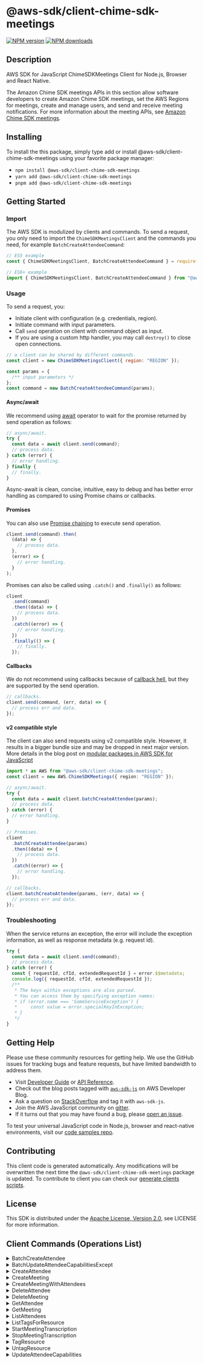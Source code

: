 <!-- generated file, do not edit directly -->

# @aws-sdk/client-chime-sdk-meetings

[![NPM version](https://img.shields.io/npm/v/@aws-sdk/client-chime-sdk-meetings/latest.svg)](https://www.npmjs.com/package/@aws-sdk/client-chime-sdk-meetings)
[![NPM downloads](https://img.shields.io/npm/dm/@aws-sdk/client-chime-sdk-meetings.svg)](https://www.npmjs.com/package/@aws-sdk/client-chime-sdk-meetings)

## Description

AWS SDK for JavaScript ChimeSDKMeetings Client for Node.js, Browser and React Native.

<p>The Amazon Chime SDK meetings APIs in this section allow software developers to create Amazon Chime SDK meetings, set the AWS Regions for meetings, create and manage users, and send and
receive meeting notifications. For more information about the meeting APIs, see
<a href="https://docs.aws.amazon.com/chime/latest/APIReference/API_Operations_Amazon_Chime_SDK_Meetings.html">Amazon Chime SDK meetings</a>.</p>

## Installing

To install the this package, simply type add or install @aws-sdk/client-chime-sdk-meetings
using your favorite package manager:

- `npm install @aws-sdk/client-chime-sdk-meetings`
- `yarn add @aws-sdk/client-chime-sdk-meetings`
- `pnpm add @aws-sdk/client-chime-sdk-meetings`

## Getting Started

### Import

The AWS SDK is modulized by clients and commands.
To send a request, you only need to import the `ChimeSDKMeetingsClient` and
the commands you need, for example `BatchCreateAttendeeCommand`:

```js
// ES5 example
const { ChimeSDKMeetingsClient, BatchCreateAttendeeCommand } = require("@aws-sdk/client-chime-sdk-meetings");
```

```ts
// ES6+ example
import { ChimeSDKMeetingsClient, BatchCreateAttendeeCommand } from "@aws-sdk/client-chime-sdk-meetings";
```

### Usage

To send a request, you:

- Initiate client with configuration (e.g. credentials, region).
- Initiate command with input parameters.
- Call `send` operation on client with command object as input.
- If you are using a custom http handler, you may call `destroy()` to close open connections.

```js
// a client can be shared by different commands.
const client = new ChimeSDKMeetingsClient({ region: "REGION" });

const params = {
  /** input parameters */
};
const command = new BatchCreateAttendeeCommand(params);
```

#### Async/await

We recommend using [await](https://developer.mozilla.org/en-US/docs/Web/JavaScript/Reference/Operators/await)
operator to wait for the promise returned by send operation as follows:

```js
// async/await.
try {
  const data = await client.send(command);
  // process data.
} catch (error) {
  // error handling.
} finally {
  // finally.
}
```

Async-await is clean, concise, intuitive, easy to debug and has better error handling
as compared to using Promise chains or callbacks.

#### Promises

You can also use [Promise chaining](https://developer.mozilla.org/en-US/docs/Web/JavaScript/Guide/Using_promises#chaining)
to execute send operation.

```js
client.send(command).then(
  (data) => {
    // process data.
  },
  (error) => {
    // error handling.
  }
);
```

Promises can also be called using `.catch()` and `.finally()` as follows:

```js
client
  .send(command)
  .then((data) => {
    // process data.
  })
  .catch((error) => {
    // error handling.
  })
  .finally(() => {
    // finally.
  });
```

#### Callbacks

We do not recommend using callbacks because of [callback hell](http://callbackhell.com/),
but they are supported by the send operation.

```js
// callbacks.
client.send(command, (err, data) => {
  // process err and data.
});
```

#### v2 compatible style

The client can also send requests using v2 compatible style.
However, it results in a bigger bundle size and may be dropped in next major version. More details in the blog post
on [modular packages in AWS SDK for JavaScript](https://aws.amazon.com/blogs/developer/modular-packages-in-aws-sdk-for-javascript/)

```ts
import * as AWS from "@aws-sdk/client-chime-sdk-meetings";
const client = new AWS.ChimeSDKMeetings({ region: "REGION" });

// async/await.
try {
  const data = await client.batchCreateAttendee(params);
  // process data.
} catch (error) {
  // error handling.
}

// Promises.
client
  .batchCreateAttendee(params)
  .then((data) => {
    // process data.
  })
  .catch((error) => {
    // error handling.
  });

// callbacks.
client.batchCreateAttendee(params, (err, data) => {
  // process err and data.
});
```

### Troubleshooting

When the service returns an exception, the error will include the exception information,
as well as response metadata (e.g. request id).

```js
try {
  const data = await client.send(command);
  // process data.
} catch (error) {
  const { requestId, cfId, extendedRequestId } = error.$$metadata;
  console.log({ requestId, cfId, extendedRequestId });
  /**
   * The keys within exceptions are also parsed.
   * You can access them by specifying exception names:
   * if (error.name === 'SomeServiceException') {
   *     const value = error.specialKeyInException;
   * }
   */
}
```

## Getting Help

Please use these community resources for getting help.
We use the GitHub issues for tracking bugs and feature requests, but have limited bandwidth to address them.

- Visit [Developer Guide](https://docs.aws.amazon.com/sdk-for-javascript/v3/developer-guide/welcome.html)
  or [API Reference](https://docs.aws.amazon.com/AWSJavaScriptSDK/v3/latest/index.html).
- Check out the blog posts tagged with [`aws-sdk-js`](https://aws.amazon.com/blogs/developer/tag/aws-sdk-js/)
  on AWS Developer Blog.
- Ask a question on [StackOverflow](https://stackoverflow.com/questions/tagged/aws-sdk-js) and tag it with `aws-sdk-js`.
- Join the AWS JavaScript community on [gitter](https://gitter.im/aws/aws-sdk-js-v3).
- If it turns out that you may have found a bug, please [open an issue](https://github.com/aws/aws-sdk-js-v3/issues/new/choose).

To test your universal JavaScript code in Node.js, browser and react-native environments,
visit our [code samples repo](https://github.com/aws-samples/aws-sdk-js-tests).

## Contributing

This client code is generated automatically. Any modifications will be overwritten the next time the `@aws-sdk/client-chime-sdk-meetings` package is updated.
To contribute to client you can check our [generate clients scripts](https://github.com/aws/aws-sdk-js-v3/tree/main/scripts/generate-clients).

## License

This SDK is distributed under the
[Apache License, Version 2.0](http://www.apache.org/licenses/LICENSE-2.0),
see LICENSE for more information.

## Client Commands (Operations List)

<details>
<summary>
BatchCreateAttendee
</summary>

[Command API Reference](https://docs.aws.amazon.com/AWSJavaScriptSDK/v3/latest/clients/client-chime-sdk-meetings/classes/batchcreateattendeecommand.html) / [Input](https://docs.aws.amazon.com/AWSJavaScriptSDK/v3/latest/clients/client-chime-sdk-meetings/interfaces/batchcreateattendeecommandinput.html) / [Output](https://docs.aws.amazon.com/AWSJavaScriptSDK/v3/latest/clients/client-chime-sdk-meetings/interfaces/batchcreateattendeecommandoutput.html)

</details>
<details>
<summary>
BatchUpdateAttendeeCapabilitiesExcept
</summary>

[Command API Reference](https://docs.aws.amazon.com/AWSJavaScriptSDK/v3/latest/clients/client-chime-sdk-meetings/classes/batchupdateattendeecapabilitiesexceptcommand.html) / [Input](https://docs.aws.amazon.com/AWSJavaScriptSDK/v3/latest/clients/client-chime-sdk-meetings/interfaces/batchupdateattendeecapabilitiesexceptcommandinput.html) / [Output](https://docs.aws.amazon.com/AWSJavaScriptSDK/v3/latest/clients/client-chime-sdk-meetings/interfaces/batchupdateattendeecapabilitiesexceptcommandoutput.html)

</details>
<details>
<summary>
CreateAttendee
</summary>

[Command API Reference](https://docs.aws.amazon.com/AWSJavaScriptSDK/v3/latest/clients/client-chime-sdk-meetings/classes/createattendeecommand.html) / [Input](https://docs.aws.amazon.com/AWSJavaScriptSDK/v3/latest/clients/client-chime-sdk-meetings/interfaces/createattendeecommandinput.html) / [Output](https://docs.aws.amazon.com/AWSJavaScriptSDK/v3/latest/clients/client-chime-sdk-meetings/interfaces/createattendeecommandoutput.html)

</details>
<details>
<summary>
CreateMeeting
</summary>

[Command API Reference](https://docs.aws.amazon.com/AWSJavaScriptSDK/v3/latest/clients/client-chime-sdk-meetings/classes/createmeetingcommand.html) / [Input](https://docs.aws.amazon.com/AWSJavaScriptSDK/v3/latest/clients/client-chime-sdk-meetings/interfaces/createmeetingcommandinput.html) / [Output](https://docs.aws.amazon.com/AWSJavaScriptSDK/v3/latest/clients/client-chime-sdk-meetings/interfaces/createmeetingcommandoutput.html)

</details>
<details>
<summary>
CreateMeetingWithAttendees
</summary>

[Command API Reference](https://docs.aws.amazon.com/AWSJavaScriptSDK/v3/latest/clients/client-chime-sdk-meetings/classes/createmeetingwithattendeescommand.html) / [Input](https://docs.aws.amazon.com/AWSJavaScriptSDK/v3/latest/clients/client-chime-sdk-meetings/interfaces/createmeetingwithattendeescommandinput.html) / [Output](https://docs.aws.amazon.com/AWSJavaScriptSDK/v3/latest/clients/client-chime-sdk-meetings/interfaces/createmeetingwithattendeescommandoutput.html)

</details>
<details>
<summary>
DeleteAttendee
</summary>

[Command API Reference](https://docs.aws.amazon.com/AWSJavaScriptSDK/v3/latest/clients/client-chime-sdk-meetings/classes/deleteattendeecommand.html) / [Input](https://docs.aws.amazon.com/AWSJavaScriptSDK/v3/latest/clients/client-chime-sdk-meetings/interfaces/deleteattendeecommandinput.html) / [Output](https://docs.aws.amazon.com/AWSJavaScriptSDK/v3/latest/clients/client-chime-sdk-meetings/interfaces/deleteattendeecommandoutput.html)

</details>
<details>
<summary>
DeleteMeeting
</summary>

[Command API Reference](https://docs.aws.amazon.com/AWSJavaScriptSDK/v3/latest/clients/client-chime-sdk-meetings/classes/deletemeetingcommand.html) / [Input](https://docs.aws.amazon.com/AWSJavaScriptSDK/v3/latest/clients/client-chime-sdk-meetings/interfaces/deletemeetingcommandinput.html) / [Output](https://docs.aws.amazon.com/AWSJavaScriptSDK/v3/latest/clients/client-chime-sdk-meetings/interfaces/deletemeetingcommandoutput.html)

</details>
<details>
<summary>
GetAttendee
</summary>

[Command API Reference](https://docs.aws.amazon.com/AWSJavaScriptSDK/v3/latest/clients/client-chime-sdk-meetings/classes/getattendeecommand.html) / [Input](https://docs.aws.amazon.com/AWSJavaScriptSDK/v3/latest/clients/client-chime-sdk-meetings/interfaces/getattendeecommandinput.html) / [Output](https://docs.aws.amazon.com/AWSJavaScriptSDK/v3/latest/clients/client-chime-sdk-meetings/interfaces/getattendeecommandoutput.html)

</details>
<details>
<summary>
GetMeeting
</summary>

[Command API Reference](https://docs.aws.amazon.com/AWSJavaScriptSDK/v3/latest/clients/client-chime-sdk-meetings/classes/getmeetingcommand.html) / [Input](https://docs.aws.amazon.com/AWSJavaScriptSDK/v3/latest/clients/client-chime-sdk-meetings/interfaces/getmeetingcommandinput.html) / [Output](https://docs.aws.amazon.com/AWSJavaScriptSDK/v3/latest/clients/client-chime-sdk-meetings/interfaces/getmeetingcommandoutput.html)

</details>
<details>
<summary>
ListAttendees
</summary>

[Command API Reference](https://docs.aws.amazon.com/AWSJavaScriptSDK/v3/latest/clients/client-chime-sdk-meetings/classes/listattendeescommand.html) / [Input](https://docs.aws.amazon.com/AWSJavaScriptSDK/v3/latest/clients/client-chime-sdk-meetings/interfaces/listattendeescommandinput.html) / [Output](https://docs.aws.amazon.com/AWSJavaScriptSDK/v3/latest/clients/client-chime-sdk-meetings/interfaces/listattendeescommandoutput.html)

</details>
<details>
<summary>
ListTagsForResource
</summary>

[Command API Reference](https://docs.aws.amazon.com/AWSJavaScriptSDK/v3/latest/clients/client-chime-sdk-meetings/classes/listtagsforresourcecommand.html) / [Input](https://docs.aws.amazon.com/AWSJavaScriptSDK/v3/latest/clients/client-chime-sdk-meetings/interfaces/listtagsforresourcecommandinput.html) / [Output](https://docs.aws.amazon.com/AWSJavaScriptSDK/v3/latest/clients/client-chime-sdk-meetings/interfaces/listtagsforresourcecommandoutput.html)

</details>
<details>
<summary>
StartMeetingTranscription
</summary>

[Command API Reference](https://docs.aws.amazon.com/AWSJavaScriptSDK/v3/latest/clients/client-chime-sdk-meetings/classes/startmeetingtranscriptioncommand.html) / [Input](https://docs.aws.amazon.com/AWSJavaScriptSDK/v3/latest/clients/client-chime-sdk-meetings/interfaces/startmeetingtranscriptioncommandinput.html) / [Output](https://docs.aws.amazon.com/AWSJavaScriptSDK/v3/latest/clients/client-chime-sdk-meetings/interfaces/startmeetingtranscriptioncommandoutput.html)

</details>
<details>
<summary>
StopMeetingTranscription
</summary>

[Command API Reference](https://docs.aws.amazon.com/AWSJavaScriptSDK/v3/latest/clients/client-chime-sdk-meetings/classes/stopmeetingtranscriptioncommand.html) / [Input](https://docs.aws.amazon.com/AWSJavaScriptSDK/v3/latest/clients/client-chime-sdk-meetings/interfaces/stopmeetingtranscriptioncommandinput.html) / [Output](https://docs.aws.amazon.com/AWSJavaScriptSDK/v3/latest/clients/client-chime-sdk-meetings/interfaces/stopmeetingtranscriptioncommandoutput.html)

</details>
<details>
<summary>
TagResource
</summary>

[Command API Reference](https://docs.aws.amazon.com/AWSJavaScriptSDK/v3/latest/clients/client-chime-sdk-meetings/classes/tagresourcecommand.html) / [Input](https://docs.aws.amazon.com/AWSJavaScriptSDK/v3/latest/clients/client-chime-sdk-meetings/interfaces/tagresourcecommandinput.html) / [Output](https://docs.aws.amazon.com/AWSJavaScriptSDK/v3/latest/clients/client-chime-sdk-meetings/interfaces/tagresourcecommandoutput.html)

</details>
<details>
<summary>
UntagResource
</summary>

[Command API Reference](https://docs.aws.amazon.com/AWSJavaScriptSDK/v3/latest/clients/client-chime-sdk-meetings/classes/untagresourcecommand.html) / [Input](https://docs.aws.amazon.com/AWSJavaScriptSDK/v3/latest/clients/client-chime-sdk-meetings/interfaces/untagresourcecommandinput.html) / [Output](https://docs.aws.amazon.com/AWSJavaScriptSDK/v3/latest/clients/client-chime-sdk-meetings/interfaces/untagresourcecommandoutput.html)

</details>
<details>
<summary>
UpdateAttendeeCapabilities
</summary>

[Command API Reference](https://docs.aws.amazon.com/AWSJavaScriptSDK/v3/latest/clients/client-chime-sdk-meetings/classes/updateattendeecapabilitiescommand.html) / [Input](https://docs.aws.amazon.com/AWSJavaScriptSDK/v3/latest/clients/client-chime-sdk-meetings/interfaces/updateattendeecapabilitiescommandinput.html) / [Output](https://docs.aws.amazon.com/AWSJavaScriptSDK/v3/latest/clients/client-chime-sdk-meetings/interfaces/updateattendeecapabilitiescommandoutput.html)

</details>
